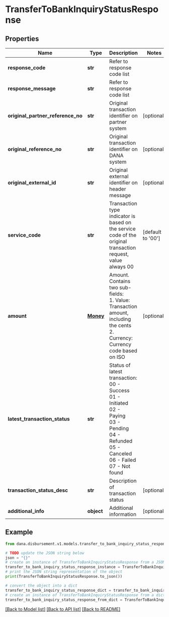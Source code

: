 # TransferToBankInquiryStatusResponse


## Properties

Name | Type | Description | Notes
------------ | ------------- | ------------- | -------------
**response_code** | **str** | Refer to response code list | 
**response_message** | **str** | Refer to response code list | 
**original_partner_reference_no** | **str** | Original transaction identifier on partner system | [optional] 
**original_reference_no** | **str** | Original transaction identifier on DANA system | [optional] 
**original_external_id** | **str** | Original external identifier on header message | [optional] 
**service_code** | **str** | Transaction type indicator is based on the service code of the original transaction request, value always 00 | [default to '00']
**amount** | [**Money**](Money.md) | Amount. Contains two sub-fields:<br /> 1. Value: Transaction amount, including the cents<br /> 2. Currency: Currency code based on ISO  | [optional] 
**latest_transaction_status** | **str** | Status of latest transaction:<br /> 00 - Success<br /> 01 - Initiated<br /> 02 - Paying<br /> 03 - Pending<br /> 04 - Refunded<br /> 05 - Canceled<br /> 06 - Failed<br /> 07 - Not found  | 
**transaction_status_desc** | **str** | Description of transaction status | [optional] 
**additional_info** | **object** | Additional information | [optional] 

## Example

```python
from dana.disbursement.v1.models.transfer_to_bank_inquiry_status_response import TransferToBankInquiryStatusResponse

# TODO update the JSON string below
json = "{}"
# create an instance of TransferToBankInquiryStatusResponse from a JSON string
transfer_to_bank_inquiry_status_response_instance = TransferToBankInquiryStatusResponse.from_json(json)
# print the JSON string representation of the object
print(TransferToBankInquiryStatusResponse.to_json())

# convert the object into a dict
transfer_to_bank_inquiry_status_response_dict = transfer_to_bank_inquiry_status_response_instance.to_dict()
# create an instance of TransferToBankInquiryStatusResponse from a dict
transfer_to_bank_inquiry_status_response_from_dict = TransferToBankInquiryStatusResponse.from_dict(transfer_to_bank_inquiry_status_response_dict)
```
[[Back to Model list]](../README.md#documentation-for-models) [[Back to API list]](../README.md#documentation-for-api-endpoints) [[Back to README]](../README.md)


